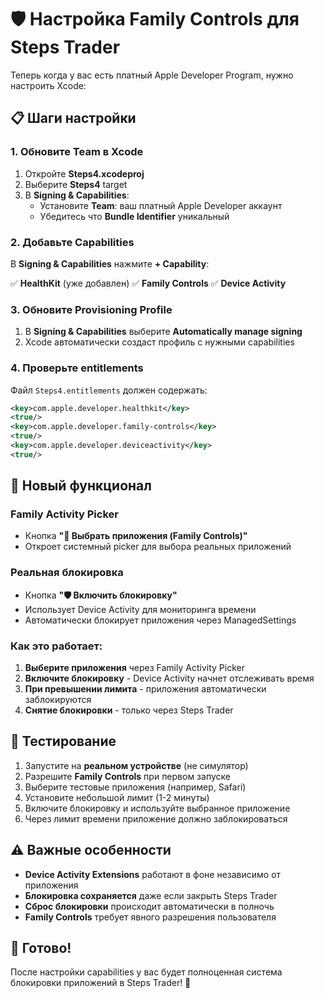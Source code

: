 # 🛡️ Настройка Family Controls для Steps Trader

Теперь когда у вас есть платный Apple Developer Program, нужно настроить Xcode:

## 📋 Шаги настройки

### 1. Обновите Team в Xcode
1. Откройте **Steps4.xcodeproj** 
2. Выберите **Steps4** target
3. В **Signing & Capabilities**:
   - Установите **Team**: ваш платный Apple Developer аккаунт
   - Убедитесь что **Bundle Identifier** уникальный

### 2. Добавьте Capabilities
В **Signing & Capabilities** нажмите **+ Capability**:

✅ **HealthKit** (уже добавлен)
✅ **Family Controls** 
✅ **Device Activity**

### 3. Обновите Provisioning Profile
1. В **Signing & Capabilities** выберите **Automatically manage signing**
2. Xcode автоматически создаст профиль с нужными capabilities

### 4. Проверьте entitlements
Файл `Steps4.entitlements` должен содержать:
```xml
<key>com.apple.developer.healthkit</key>
<true/>
<key>com.apple.developer.family-controls</key>
<true/>
<key>com.apple.developer.deviceactivity</key>
<true/>
```

## 🎯 Новый функционал

### Family Activity Picker
- Кнопка **"📱 Выбрать приложения (Family Controls)"**
- Откроет системный picker для выбора реальных приложений

### Реальная блокировка
- Кнопка **"🛡️ Включить блокировку"** 
- Использует Device Activity для мониторинга времени
- Автоматически блокирует приложения через ManagedSettings

### Как это работает:
1. **Выберите приложения** через Family Activity Picker
2. **Включите блокировку** - Device Activity начнет отслеживать время
3. **При превышении лимита** - приложения автоматически заблокируются
4. **Снятие блокировки** - только через Steps Trader

## 🔧 Тестирование

1. Запустите на **реальном устройстве** (не симулятор)
2. Разрешите **Family Controls** при первом запуске
3. Выберите тестовые приложения (например, Safari)
4. Установите небольшой лимит (1-2 минуты)
5. Включите блокировку и используйте выбранное приложение
6. Через лимит времени приложение должно заблокироваться

## ⚠️ Важные особенности

- **Device Activity Extensions** работают в фоне независимо от приложения
- **Блокировка сохраняется** даже если закрыть Steps Trader
- **Сброс блокировки** происходит автоматически в полночь
- **Family Controls** требует явного разрешения пользователя

## 🚀 Готово!

После настройки capabilities у вас будет полноценная система блокировки приложений в Steps Trader! 🎉

